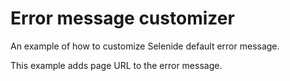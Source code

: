 # Error message customizer

An example of how to customize Selenide default error message.

This example adds page URL to the error message.

